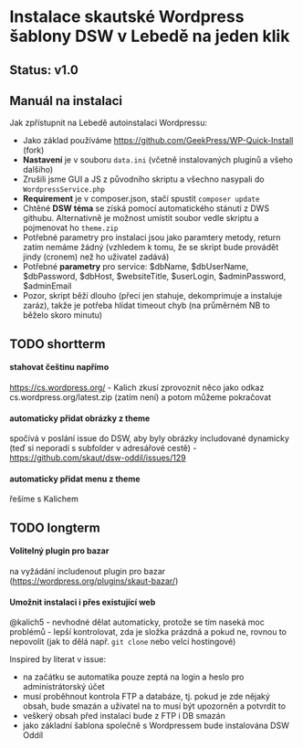# Instalace skautské Wordpress šablony DSW v Lebedě na jeden klik 

## Status: v1.0

## Manuál na instalaci 

Jak zpřístupnit na Lebedě autoinstalaci Wordpressu: 

* Jako základ používáme https://github.com/GeekPress/WP-Quick-Install (fork)
* **Nastavení** je v souboru `data.ini` (včetně instalovaných pluginů a všeho dalšího)
* Zrušili jsme GUI a JS z původního skriptu a všechno nasypali do `WordpressService.php`
* **Requirement** je v composer.json, stačí spustit `composer update`
* Chtěné **DSW téma** se získá pomocí automatického stánutí z DWS githubu. Alternativně je možnost umístit soubor vedle skriptu a pojmenovat ho `theme.zip` 
* Potřebné parametry pro instalaci jsou jako paramtery metody, return zatím nemáme žádný (vzhledem k tomu, že se skript bude provádět jindy (cronem) než ho uživatel zadává)
* Potřebné **parametry** pro service: $dbName, $dbUserName, $dbPassword, $dbHost, $websiteTitle, $userLogin, $adminPassword, $adminEmail
* Pozor, skript běží dlouho (přeci jen stahuje, dekomprimuje a instaluje zaráz), takže je potřeba hlídat timeout chyb (na průměrném NB to běželo skoro minutu)

## TODO shortterm

#### stahovat češtinu napřímo

https://cs.wordpress.org/ - Kalich zkusí zprovoznit něco jako odkaz cs.wordpress.org/latest.zip (zatím není) a potom můžeme pokračovat

#### automaticky přidat obrázky z theme

spočívá v poslání issue do DSW, aby byly obrázky includované dynamicky (teď si neporadí s subfolder v adresářové cestě) - https://github.com/skaut/dsw-oddil/issues/129

#### automaticky přidat menu z theme

řešíme s Kalichem


## TODO longterm

#### Volitelný plugin pro bazar

na vyžádání includenout plugin pro bazar (https://wordpress.org/plugins/skaut-bazar/)

#### Umožnit instalaci i přes existující web

@kalich5 - nevhodné dělat automaticky, protože se tím naseká moc problémů - lepší kontrolovat, zda je složka prázdná a pokud ne, rovnou to nepovolit (jak to dělá např. `git clone` nebo velcí hostingové)

Inspired by literat v issue:  

* na začátku se automatika pouze zeptá na login a heslo pro administrátorský účet
* musí proběhnout kontrola FTP a databáze, tj. pokud je zde nějaký obsah, bude smazán a uživatel na to musí být upozorněn a potvrdit to
* veškerý obsah před instalací bude z FTP i DB smazán
* jako základní šablona společně s Wordpressem bude instalována DSW Oddíl